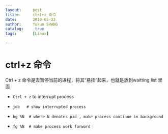 ```yaml
---
layout:     post
title:      ctrl+z 命令
date:       2019-05-23
author:     Yukun SHANG
catalog: 	 true
tags:		[Linux]

---
```


# ctrl+z 命令

Ctrl + z 命令是去暂停当前的进程，将其“悬挂”起来，也就是放到waitting list 里面

* `Ctrl + z` to interrupt process

* ```shell
  job   # show interrupted process
  ```

* ```shell
  bg %N  # where N denotes pid , make process continue in background
  ```

* ```shell
  fg %N  # make process work forword
  ```

  


